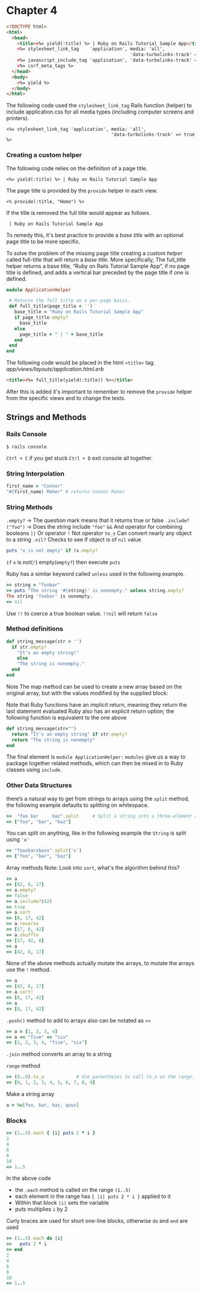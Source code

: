 # Chapter 4

```html
<!DOCTYPE html>
<html>
  <head>
    <title><%= yield(:title) %> | Ruby on Rails Tutorial Sample App</title>
    <%= stylesheet_link_tag    'application', media: 'all',
                                              'data-turbolinks-track' => true %>
    <%= javascript_include_tag 'application', 'data-turbolinks-track' => true %>
    <%= csrf_meta_tags %>
  </head>
  <body>
    <%= yield %>
  </body>
</html>
```

The following code used the `stylesheet_link_tag` Rails function (helper) to include application.css for all media types (including computer screens and printers).
```
<%= stylesheet_link_tag 'application', media: 'all',
                                       'data-turbolinks-track' => true %>
```

### Creating a custom helper

The following code relies on the definition of a page title.
```
<%= yield(:title) %> | Ruby on Rails Tutorial Sample App
```

The page title is provided by the `provide` helper in each view.
```
<% provide(:title, "Home") %>
```

If the title is removed the full title would appear as follows.
```
 | Ruby on Rails Tutorial Sample App
 ```

 To remedy this, it's best practice to provide a *base title* with an optional page title to be more specific.

 To solve the problem of the missing page title creating a *custom helper* called full-title that will return a *base title*.
 More specifically, The full_title helper returns a base title, “Ruby on Rails Tutorial Sample App”, if no page title is defined, and adds a vertical bar preceded by the page title if one is defined.

 ```Ruby
 module ApplicationHelper

  # Returns the full title on a per-page basis.
  def full_title(page_title = '')
    base_title = "Ruby on Rails Tutorial Sample App"
    if page_title.empty?
      base_title
    else
      page_title + " | " + base_title
    end
  end
end
```

The following code would be placed in the html `<title>` tag.
*app/views/layouts/application.html.erb*
```html
<title><%= full_title(yield(:title)) %></title>
```

After this is added it's important to remember to remove the `provide` helper from the specific views and to change the tests.

## Strings and Methods
### Rails Console
```
$ rails console
```
`Ctrl + C` if you get stuck `Ctrl + D` exit console all together.

### String Interpolation
```Ruby
first_name = "Connor"
"#{first_name} Maher" # returns Connor Maher
```

### String Methods
`.empty?` -> The question mark means that it returns true or false
`.include?("foo")` -> Does the string include `"foo"`
`&&` And operator for combining booleans
`||` Or operator
`!` Not operator
`to_s` Can convert nearly any object to a string
`.nil?` Checks to see if object is of `nil` value

```ruby
puts "x is not empty" if !x.empty?
```
`if` `x` is not(`!`) empty(`empty?`) then execute `puts`

Ruby has a similar keyword called `unless` used in the following example.
```ruby
>> string = "foobar"
>> puts "The string '#{string}' is nonempty." unless string.empty?
The string 'foobar' is nonempty.
=> nil
```

Use `!!` to coerce a true boolean value.
`!!nil` will return `false`

### Method definitions
```ruby
def string_message(str = '')
  if str.empty?
    "It's an empty string!"
    else
    "The string is nonempty."
  end
end
```

Note The map method can be used to create a new array based on the original array, but with the values modified by the supplied block:

Note that Ruby functions have an implicit return, meaning they return the last statement evaluated
Ruby also has an explicit return option; the following function is equivalent to the one above
```ruby
def string_message(str="")
  return "It's an empty string" if str.empty?
  return "The string is nonempty"
end
```

The final element is `module ApplicationHelper:` `modules` give us a way to package together related methods, which can then be mixed in to Ruby classes using `include.`

### Other Data Structures
there’s a natural way to get from strings to arrays using the `split` method, the following example defaults to splitting on whitespace.
```ruby
>>  "foo bar     baz".split     # Split a string into a three-element array.
=> ["foo", "bar", "baz"]
```

You can split on anything, like in the following example the `String` is split using `'x'`
```ruby
>> "fooxbarxbazx".split('x')
=> ["foo", "bar", "baz"]
```

Array methods
Note: Look into `sort`, what's the algorithm behind this?
```ruby
>> a
=> [42, 8, 17]
>> a.empty?
=> false
>> a.include?(42)
=> true
>> a.sort
=> [8, 17, 42]
>> a.reverse
=> [17, 8, 42]
>> a.shuffle
=> [17, 42, 8]
>> a
=> [42, 8, 17]
```

None of the above methods actually mutate the arrays, to mutate the arrays use the `!` method.
```ruby
>> a
=> [42, 8, 17]
>> a.sort!
=> [8, 17, 42]
>> a
=> [8, 17, 42]
```

`.push()` method to add to arrays also can be notated as `<<`
```ruby
>> a = [1, 2, 3, 4]
>> a << "five" << "six"
=> [1, 2, 3, 4, "five", "six"]
```

`.join` method converts an array to a string

`range` method
```ruby
>> (0..9).to_a            # Use parentheses to call to_a on the range.
=> [0, 1, 2, 3, 4, 5, 6, 7, 8, 9]
```

Make a string array
```ruby
a = %w[foo, bar, baz, quux]
```

### Blocks
```ruby
>> (1..5).each { |i| puts 2 * i }
2
4
6
8
10
=> 1..5
```
In the above code
- the `.each` method is called on the range `(1..5)`
- each element in the range has `{ |i| puts 2 * i }` applied to it
- Within that block `|i|` sets the variable
- puts multiplies `i` by 2

Curly braces are used for short one-line blocks, otherwise `do` and `end` are used
```ruby
>> (1..5).each do |i|
>>   puts 2 * i
>> end
2
4
6
8
10
=> 1..5
```

